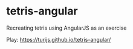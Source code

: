 # tetris-angular
Recreating tetris using AngularJS as an exercise

Play: https://turijs.github.io/tetris-angular/
